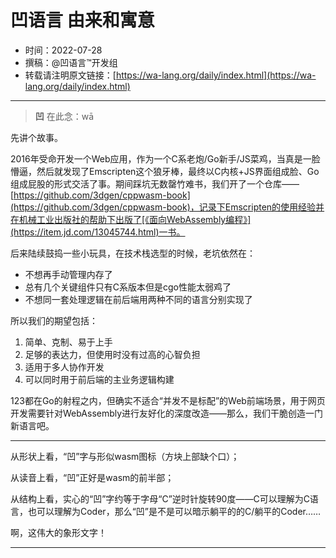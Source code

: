 # 凹语言 由来和寓意

- 时间：2022-07-28
- 撰稿：@凹语言™开发组
- 转载请注明原文链接：[https://wa-lang.org/daily/index.html](https://wa-lang.org/daily/index.html)

---

> **凹** 在此念：wā

先讲个故事。

2016年受命开发一个Web应用，作为一个C系老炮/Go新手/JS菜鸡，当真是一脸懵逼，然后就发现了Emscripten这个狼牙棒，最终以C内核+JS界面组成脸、Go组成屁股的形式交活了事。期间踩坑无数罄竹难书，我们开了一个仓库——[https://github.com/3dgen/cppwasm-book](https://github.com/3dgen/cppwasm-book)，记录下Emscripten的使用经验并在机械工业出版社的帮助下出版了[《面向WebAssembly编程》](https://item.jd.com/13045744.html)一书。

后来陆续鼓捣一些小玩具，在技术栈选型的时候，老坑依然在：
- 不想再手动管理内存了
- 总有几个关键组件只有C系版本但是cgo性能太弱鸡了
- 不想同一套处理逻辑在前后端用两种不同的语言分别实现了

所以我们的期望包括：

1. 简单、克制、易于上手
1. 足够的表达力，但使用时没有过高的心智负担
1. 适用于多人协作开发
1. 可以同时用于前后端的主业务逻辑构建

123都在Go的射程之内，但确实不适合“并发不是标配”的Web前端场景，用于网页开发需要针对WebAssembly进行友好化的深度改造——那么，我们干脆创造一门新语言吧。

---

从形状上看，“凹”字与形似wasm图标（方块上部缺个口）；

从读音上看，“凹”正好是wasm的前半部；

从结构上看，实心的“凹”字约等于字母“C”逆时针旋转90度——C可以理解为C语言，也可以理解为Coder，那么“凹”是不是可以暗示躺平的的C/躺平的Coder……

啊，这伟大的象形文字！

---
